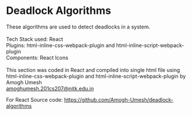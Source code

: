 # Deadlock Algorithms

These algorithms are used to detect deadlocks in a system. <br/>
<br/>
Tech Stack used: React<br/>
Plugins: html-inline-css-webpack-plugin and html-inline-script-webpack-plugin<br/>
Components: React Icons<br/>
<br/>
This section was coded in React and compiled into single html file using html-inline-css-webpack-plugin and html-inline-script-webpack-plugin by<br/> 
Amogh Umesh<br/>
amoghumesh.201cs207@nitk.edu.in

For React Source code: https://github.com/Amogh-Umesh/deadlock-algorithms